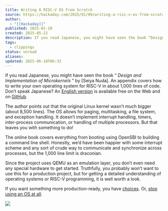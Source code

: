 ```yaml
---
title: Writing A RISC-V OS From Scratch
source: https://hackaday.com/2025/01/09/writing-a-risc-v-os-from-scratch/
author:
  - "[[Hackaday]]"
published: 2025-01-10
created: 2025-05-22
description: If you read Japanese, you might have seen the book “Design and Implementation of Microkernels” by [Seiya Nuda]. An appendix covers how to write your own operating system for RISC-V in a…
tags:
  - clippings
status: unread
aliases: 
updated: 2025-06-10T06:33
---
```

If you read Japanese, you might have seen the book “ *Design and Implementation of Microkernels* ” by \[Seiya Nuda\]. An appendix covers how to write your own operating system for RISC-V in about 1,000 lines of code. Don’t speak Japanese? An [English version](https://operating-system-in-1000-lines.vercel.app/en) is available free on the Web and on [GitHub](https://github.com/nuta/operating-system-in-1000-lines).

The author points out that the original Linux kernel wasn’t much bigger (about 8,500 lines). The OS allows for paging, multitasking, a file system, and exception handling. It doesn’t implement interrupt handling, timers, inter-process communication, or handling of multiple processors. But that leaves you with something to do!

The online book covers everything from booting using OpenSBI to building a command line shell. Honestly, we’d have been happier with some interrupt scheme and any sort of crude way to communicate and synchronize across processes, but the 1,000 line limit is draconian.

Since the project uses QEMU as an emulation layer, you don’t even need any special hardware to get started. Truthfully, you probably won’t want to use this for a production project, but for getting a detailed understanding of operating systems or RISC-V programming, it is well worth a look.

If you want something more production-ready, you have [choices](https://hackaday.com/2024/11/13/making-sense-of-real-time-operating-systems-in-2024/). Or, [stop using an OS at all](https://hackaday.com/2024/10/15/antirtos-no-rtos-needed/).

![](https://analytics.supplyframe.com/trackingservlet/impression?action=pageImpression&zone=HDay_article&extra=title%3DWriting+a+RISC-V+OS+From+Scratch)